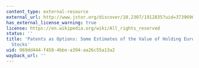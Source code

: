 ```yaml
---
content_type: external-resource
external_url: http://www.jstor.org/discover/10.2307/1912835?uid=3739696&uid=2134&uid=2&uid=70&uid=4&uid=3739256&sid=21104048710543
has_external_license_warning: true
license: https://en.wikipedia.org/wiki/All_rights_reserved
status: ''
title: 'Patents as Options: Some Estimates of the Value of Holding European Patent
  Stocks'
uid: 069dd444-f458-4bbe-a394-aa26c55a13a2
wayback_url: ''
---
```

